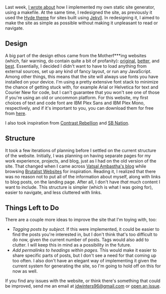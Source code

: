 <!-- Website Redesign -->
<!-- 2018-03-19 -->

Last week,
[I wrote about](/2018-03-12-writing-my-own-static-site-generator-with-a-makefile.html)
how I implemented my own static site generator, using a makefile.  At the same
time, I redesigned the site, as previously it used the
[Hyde theme](http://hyde.getpoole.com/) for sites built using
[Jekyll](https://jekyllrb.com/).  In redesigning it, I aimed to make the site
as simple as possible without making it unpleasant to read or navigate.

## Design

A big part of the design ethos came from the Motherf\*\*\*ing websites (which,
fair warning, do contain quite a bit of profanity):
[original](http://motherfuckingwebsite.com/),
[better](http://bettermotherfuckingwebsite.com/), and
[best](https://bestmotherfucking.website/).  Essentially, I decided I didn't
want to have to load anything from external sources, set up any kind of fancy
layout, or run any JavaScript.  Among other things, this means that the site
will always use fonts you have installed on your device.  I'm using a pretty
extensive font stack to minimize the chance of getting stuck with, for example
Arial or Helvetica for text and Courier New for code, but I can't guarantee
that you won't see one of those if you're using an old or uncommon platform.
For this website, my first choices of text and code font are IBM Plex Sans and
IBM Plex Mono, respectively, and if it's important to you, you can download
them for free from [here](https://github.com/ibm/plex).

I also took inspiration from
[Contrast Rebellion](http://contrastrebellion.com/) and
[SB Nation](https://www.sbnation.com).

## Structure

It took a few iterations of planning before I settled on the current structure
of the website.  Initially, I was planning on having separate pages for my work
experience, projects, and blog, just as I had on the old version of the site.
That changed when I came across
[Vatsal Ambastha's blog](http://www.vatsalambastha.com/) while browsing
[Brutalist Websites](http://brutalistwebsites.com/) for inspiration.  Reading
it, I realized that there was no reason not to put all of the information about
myself, along with links to blog posts, on the landing page.  After all, I
don't have *that* much content I want to include.  This structure is simpler
(which is what I was going for), easier to navigate, and less cluttered with
links.

## Things Left to Do

There are a couple more ideas to improve the site that I'm toying with, too:

* *Tagging posts by subject.*  If this were implemented, it could be easier to
  find the posts you're interested in, but I don't think that's too difficult
  to do now, given the current number of posts.  Tags would also add to
  clutter.  I will keep this in mind as a possibility in the future.
* *Add permalinks to headings within pages.*  This would make it easier to
  share specific parts of posts, but I don't see a need for that coming up too
  often.  I also don't have an elegant way of implementing it given the current
  system for generating the site, so I'm going to hold off on this for now as
  well.

If you find any issues with the website, or think there's something that could
be improved, send me an email at
[jdwinters96@gmail.com](mailto:jdwinters96@gmail.com) or
[open an issue](https://github.com/jdw1996/jdw1996.github.io/issues/new).
